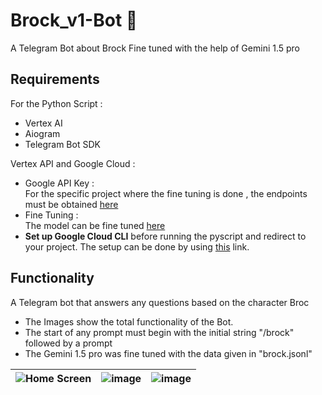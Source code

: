 # Brock_v1-Bot 🤖
A Telegram Bot about Brock Fine tuned with the help of Gemini 1.5 pro

## Requirements
For the Python Script :
* Vertex AI 
* Aiogram
* Telegram Bot SDK

Vertex API and Google Cloud :
* Google API Key : <br>
  For the specific project where the fine tuning is done , the endpoints must be obtained [here](https://aistudio.google.com/app/apikey)
* Fine Tuning : <br>
  The model can be fine tuned [here](https://console.cloud.google.com/vertex-ai/generative/language/gallery)
* **Set up Google Cloud CLI** before running the pyscript and redirect to your project. The setup can be done by using [this](https://cloud.google.com/sdk/docs/install) link.
  
  
## Functionality
A Telegram bot that answers any questions based on the character Broc <br>
* The Images show the total functionality of the Bot.
* The start of any prompt must begin with the initial string "/brock" followed by a prompt
* The Gemini 1.5 pro was fine tuned with the data given in "brock.jsonl"
  
| ![Home Screen](https://github.com/lgsurith/Brock_v1-Bot/assets/117572209/cdb8d41c-ceec-410c-b30b-e628ce043958) | ![image](https://github.com/lgsurith/Brock_v1-Bot/assets/117572209/cf8fcb8f-bb0a-41a0-bc2c-5fc5f5cc626b) | ![image](https://github.com/lgsurith/Brock_v1-Bot/assets/117572209/eaa5ac29-735d-494f-95ed-d64ac88457f4) |
|---|---|---|




